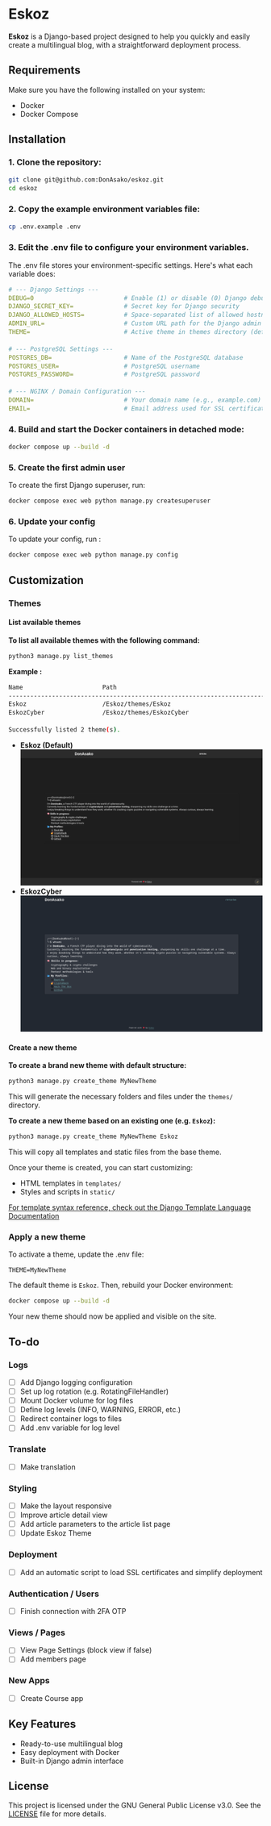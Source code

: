 # Eskoz

**Eskoz** is a Django-based project designed to help you quickly and easily create a multilingual blog, with a straightforward deployment process.

## Requirements
Make sure you have the following installed on your system:
- Docker
- Docker Compose

## Installation
### 1. Clone the repository:
```sh
git clone git@github.com:DonAsako/eskoz.git
cd eskoz
```

### 2. Copy the example environment variables file:
```sh
cp .env.example .env
```

### 3. Edit the .env file to configure your environment variables.
The .env file stores your environment-specific settings. Here's what each variable does:
```yaml
# --- Django Settings ---
DEBUG=0                         # Enable (1) or disable (0) Django debug mode
DJANGO_SECRET_KEY=              # Secret key for Django security
DJANGO_ALLOWED_HOSTS=           # Space-separated list of allowed hostnames
ADMIN_URL=                      # Custom URL path for the Django admin (e.g., "admin")
THEME=                          # Active theme in themes directory (default: Eskoz)

# --- PostgreSQL Settings ---
POSTGRES_DB=                    # Name of the PostgreSQL database
POSTGRES_USER=                  # PostgreSQL username
POSTGRES_PASSWORD=              # PostgreSQL password

# --- NGINX / Domain Configuration ---
DOMAIN=                         # Your domain name (e.g., example.com)
EMAIL=                          # Email address used for SSL certificate
```
### 4. Build and start the Docker containers in detached mode:
```sh
docker compose up --build -d
```

### 5. Create the first admin user
To create the first Django superuser, run:
```sh
docker compose exec web python manage.py createsuperuser
```

### 6. Update your config
To update your config, run :
```sh
docker compose exec web python manage.py config
```

## Customization 
### Themes
#### List available themes
**To list all available themes with the following command:**
```sh
python3 manage.py list_themes
```

**Example :**
```sh
Name                      Path                                                         Active
---------------------------------------------------------------------------------------------
Eskoz                     /Eskoz/themes/Eskoz                                          Yes   
EskozCyber                /Eskoz/themes/EskozCyber                                     No   

Successfully listed 2 theme(s).
```
- **Eskoz (Default)**
![Eskoz's Preview](pictures/Eskoz.png)
- **EskozCyber**
![EskozCyber's Preview](pictures/EskozCyber.png)
#### Create a new theme
**To create a brand new theme with default structure:**
```sh
python3 manage.py create_theme MyNewTheme
```
This will generate the necessary folders and files under the `themes/` directory.

**To create a new theme based on an existing one (e.g. `Eskoz`):**
```sh
python3 manage.py create_theme MyNewTheme Eskoz
```

This will copy all templates and static files from the base theme.

Once your theme is created, you can start customizing:
- HTML templates in `templates/`
- Styles and scripts in `static/`

[For template syntax reference, check out the Django Template Language Documentation](https://docs.djangoproject.com/en/5.2/ref/templates/language/)

### Apply a new theme
To activate a theme, update the .env file:
```
THEME=MyNewTheme
```
The default theme is `Eskoz`.
Then, rebuild your Docker environment: 
```sh
docker compose up --build -d
```
Your new theme should now be applied and visible on the site.

## To-do 
### Logs
- [ ] Add Django logging configuration
- [ ] Set up log rotation (e.g. RotatingFileHandler)
- [ ] Mount Docker volume for log files
- [ ] Define log levels (INFO, WARNING, ERROR, etc.)
- [ ] Redirect container logs to files
- [ ] Add .env variable for log level

### Translate
- [ ] Make translation

### Styling
- [ ] Make the layout responsive
- [ ] Improve article detail view
- [ ] Add article parameters to the article list page
- [ ] Update Eskoz Theme

### Deployment
- [ ] Add an automatic script to load SSL certificates and simplify deployment

### Authentication / Users
- [ ] Finish connection with 2FA OTP

### Views / Pages
- [ ] View Page Settings (block view if false)
- [ ] Add members page

### New Apps
- [ ] Create Course app

## Key Features
- Ready-to-use multilingual blog
- Easy deployment with Docker
- Built-in Django admin interface


## License
This project is licensed under the GNU General Public License v3.0.
See the [LICENSE](LICENSE) file for more details.
